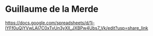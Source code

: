 # Guillaume de la Merde

https://docs.google.com/spreadsheets/d/1i-lYFf0uQjYVwLAI7C0xTvUn3yXll_JXBPw4Ubs7_Vk/edit?usp=share_link
